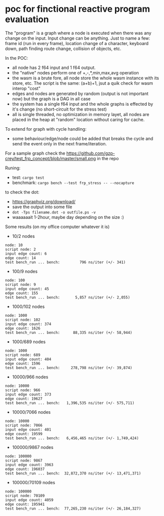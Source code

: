 # poc for finctional reactive program evaluation

The "program" is a graph where a node is executed when there was any change on the input.
Input change can be anything. Just to name a few: frame id (run in every frame), location change of a character, keyboard down, path finding route change, collision of objects, etc. 

In the POC:
- all node has 2 f64 input and 1 f64 output.
- the "native" nodes perform one of +,-,*,min,max,avg operation
- the wasm is a brute fore, all node store the whole wasm instance with its store, etc. The script is the same: (a+b)+1, jsut a quik check for wasm interop "cost"
- edges and nodes are generated by random (output is not important now) but the graph is a DAG in all case
- the system has a single f64 input and the whole graphs is effected by it's change (no short-circuit for the stress test)
- all is single threaded, no optimization in memory layet, all nodes are placed in the heap at "random" location without caring for cache.

To extend for graph with cycle handling:
 - some behaviour/edge/node could be added that breaks the cycle and send the event only in the next frame/iteration.

For a sample graph check the <https://github.com/gzp-crey/test_frp_concept/blob/master/small.png> in the repo

Runing:
- test: `cargo test`
- benchmark: `cargo bench --test frp_stress -- --nocapture`

to check the dot: 
- <https://graphviz.org/download/>
- save the output into some file
- `dot -Tps filename.dot -o outfile.ps -v`
- waaaaaait 1-2hour, maybe day depending on the size :)


Some results (on my office computer whatever it is)
- 10/2 nodes
```
node: 10
script node: 2
input edge count: 6
edge count: 14
test bench_run ... bench:         796 ns/iter (+/- 341)
```
- 100/9 nodes
```
node: 100
script node: 9
input edge count: 45
edge count: 155
test bench_run ... bench:       5,857 ns/iter (+/- 2,055)
```
- 1000/102 nodes
```
node: 1000
script node: 102
input edge count: 374
edge count: 1626
test bench_run ... bench:      88,335 ns/iter (+/- 58,944)
```
- 1000/689 nodes
```
node: 1000
script node: 689
input edge count: 404
edge count: 1596
test bench_run ... bench:     278,798 ns/iter (+/- 39,874)
```
- 10000/966 nodes
```
node: 10000
script node: 966
input edge count: 373
edge count: 19627
test bench_run ... bench:   1,396,535 ns/iter (+/- 575,711)
```
- 10000/7066 nodes
```
node: 10000
script node: 7066
input edge count: 401
edge count: 19599
test bench_run ... bench:   6,456,465 ns/iter (+/- 1,749,424)
```
- 100000/9867 nodes
```
node: 100000
script node: 9867
input edge count: 3963
edge count: 196037
test bench_run ... bench:  32,872,370 ns/iter (+/- 13,471,371)
```
- 100000/70109 nodes
```
node: 100000
script node: 70109
input edge count: 4059
edge count: 195941
test bench_run ... bench:  77,265,230 ns/iter (+/- 26,184,327)
```
